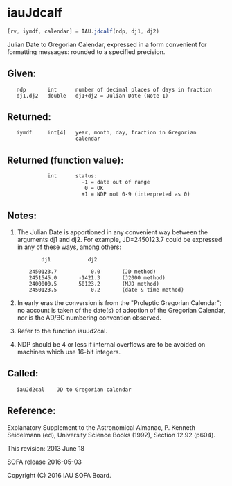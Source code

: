 # iauJdcalf

```js
[rv, iymdf, calendar] = IAU.jdcalf(ndp, dj1, dj2)
```

Julian Date to Gregorian Calendar, expressed in a form convenient
for formatting messages:  rounded to a specified precision.

## Given:
```
   ndp       int      number of decimal places of days in fraction
   dj1,dj2   double   dj1+dj2 = Julian Date (Note 1)
```

## Returned:
```
   iymdf     int[4]   year, month, day, fraction in Gregorian
                      calendar
```

## Returned (function value):
```
             int      status:
                        -1 = date out of range
                         0 = OK
                        +1 = NDP not 0-9 (interpreted as 0)
```

## Notes:

1) The Julian Date is apportioned in any convenient way between
   the arguments dj1 and dj2.  For example, JD=2450123.7 could
   be expressed in any of these ways, among others:

```
           dj1            dj2

       2450123.7           0.0       (JD method)
       2451545.0       -1421.3       (J2000 method)
       2400000.5       50123.2       (MJD method)
       2450123.5           0.2       (date & time method)
```

2) In early eras the conversion is from the "Proleptic Gregorian
   Calendar";  no account is taken of the date(s) of adoption of
   the Gregorian Calendar, nor is the AD/BC numbering convention
   observed.

3) Refer to the function iauJd2cal.

4) NDP should be 4 or less if internal overflows are to be
   avoided on machines which use 16-bit integers.

## Called:
```
   iauJd2cal    JD to Gregorian calendar
```

## Reference:

   Explanatory Supplement to the Astronomical Almanac,
   P. Kenneth Seidelmann (ed), University Science Books (1992),
   Section 12.92 (p604).

This revision:  2013 June 18

SOFA release 2016-05-03

Copyright (C) 2016 IAU SOFA Board.